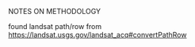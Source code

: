 NOTES ON METHODOLOGY  

found landsat path/row from https://landsat.usgs.gov/landsat_acq#convertPathRow  

